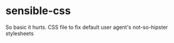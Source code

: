 sensible-css
============

So basic it hurts. CSS file to fix default user agent's not-so-hipster stylesheets
